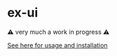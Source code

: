 # ex-ui

⚠️ very much a work in progress ⚠️

[See here for usage and installation ](./packages/ex-ui/README.md)
